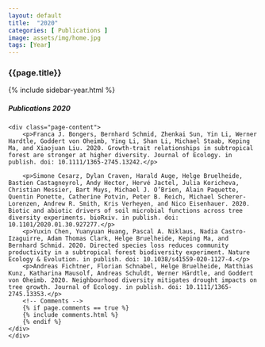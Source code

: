 ```yaml
---
layout: default
title:  "2020"
categories: [ Publications ]
image: assets/img/home.jpg
tags: [Year]
---
```


<div class="container">
<h3 class="font-weight-bold spanborder"><span>{{page.title}}</span></h3>
<div class="row">
    <div class="col-md-3">
        {% include sidebar-year.html %}
    </div>
    <div class="col-md-8">
    <h5> Publications 2020 </h5>

    <div class="page-content">
        <p>Franca J. Bongers, Bernhard Schmid, Zhenkai Sun, Yin Li, Werner Hardtle, Goddert von Oheimb, Ying Li, Shan Li, Michael Staab, Keping Ma, and Xiaojuan Liu. 2020. Growth-trait relationships in subtropical forest are stronger at higher diversity. Journal of Ecology. in publish. doi: 10.1111/1365-2745.13242.</p>

        <p>Simone Cesarz, Dylan Craven, Harald Auge, Helge Bruelheide, Bastien Castagneyrol, Andy Hector, Hervé Jactel, Julia Koricheva, Christian Messier, Bart Muys, Michael J. O’Brien, Alain Paquette, Quentin Ponette, Catherine Potvin, Peter B. Reich, Michael Scherer-Lorenzen, Andrew R. Smith, Kris Verheyen, and Nico Eisenhauer. 2020. Biotic and abiotic drivers of soil microbial functions across tree diversity experiments. bioRxiv. in publish. doi: 10.1101/2020.01.30.927277.</p>
        <p>Yuxin Chen, Yuanyuan Huang, Pascal A. Niklaus, Nadia Castro-Izaguirre, Adam Thomas Clark, Helge Bruelheide, Keping Ma, and Bernhard Schmid. 2020. Directed species loss reduces community productivity in a subtropical forest biodiversity experiment. Nature Ecology & Evolution. in publish. doi: 10.1038/s41559-020-1127-4.</p>
        <p>Andreas Fichtner, Florian Schnabel, Helge Bruelheide, Matthias Kunz, Katharina Mausolf, Andreas Schuldt, Werner Härdtle, and Goddert von Oheimb. 2020. Neighbourhood diversity mitigates drought impacts on tree growth. Journal of Ecology. in publish. doi: 10.1111/1365-2745.13353.</p>
        <!-- Comments -->
        {% if page.comments == true %}
        {% include comments.html %}
        {% endif %}
    </div>
    </div>

</div>
</div>

